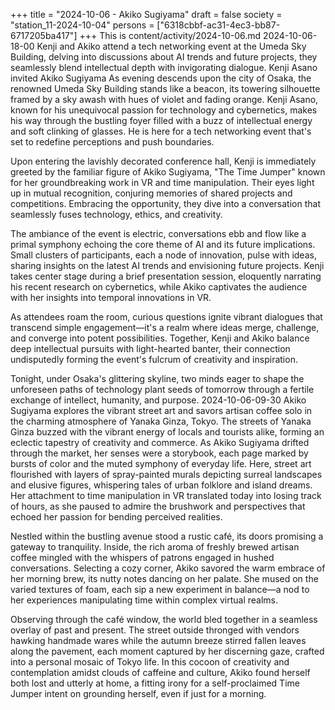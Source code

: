 +++
title = "2024-10-06 - Akiko Sugiyama"
draft = false
society = "station_11-2024-10-04"
persons = ["6318cbbf-ac31-4ec3-bb87-6717205ba417"]
+++
This is content/activity/2024-10-06.md
2024-10-06-18-00
Kenji and Akiko attend a tech networking event at the Umeda Sky Building, delving into discussions about AI trends and future projects, they seamlessly blend intellectual depth with invigorating dialogue.
Kenji Asano invited Akiko Sugiyama
As evening descends upon the city of Osaka, the renowned Umeda Sky Building stands like a beacon, its towering silhouette framed by a sky awash with hues of violet and fading orange. Kenji Asano, known for his unequivocal passion for technology and cybernetics, makes his way through the bustling foyer filled with a buzz of intellectual energy and soft clinking of glasses. He is here for a tech networking event that's set to redefine perceptions and push boundaries.

Upon entering the lavishly decorated conference hall, Kenji is immediately greeted by the familiar figure of Akiko Sugiyama, "The Time Jumper" known for her groundbreaking work in VR and time manipulation. Their eyes light up in mutual recognition, conjuring memories of shared projects and competitions. Embracing the opportunity, they dive into a conversation that seamlessly fuses technology, ethics, and creativity.

The ambiance of the event is electric, conversations ebb and flow like a primal symphony echoing the core theme of AI and its future implications. Small clusters of participants, each a node of innovation, pulse with ideas, sharing insights on the latest AI trends and envisioning future projects. Kenji takes center stage during a brief presentation session, eloquently narrating his recent research on cybernetics, while Akiko captivates the audience with her insights into temporal innovations in VR.

As attendees roam the room, curious questions ignite vibrant dialogues that transcend simple engagement—it's a realm where ideas merge, challenge, and converge into potent possibilities. Together, Kenji and Akiko balance deep intellectual pursuits with light-hearted banter, their connection undisputedly forming the event's fulcrum of creativity and inspiration.

Tonight, under Osaka's glittering skyline, two minds eager to shape the unforeseen paths of technology plant seeds of tomorrow through a fertile exchange of intellect, humanity, and purpose.
2024-10-06-09-30
Akiko Sugiyama explores the vibrant street art and savors artisan coffee solo in the charming atmosphere of Yanaka Ginza, Tokyo.
The streets of Yanaka Ginza buzzed with the vibrant energy of locals and tourists alike, forming an eclectic tapestry of creativity and commerce. As Akiko Sugiyama drifted through the market, her senses were a storybook, each page marked by bursts of color and the muted symphony of everyday life. Here, street art flourished with layers of spray-painted murals depicting surreal landscapes and elusive figures, whispering tales of urban folklore and island dreams. Her attachment to time manipulation in VR translated today into losing track of hours, as she paused to admire the brushwork and perspectives that echoed her passion for bending perceived realities.

Nestled within the bustling avenue stood a rustic café, its doors promising a gateway to tranquility. Inside, the rich aroma of freshly brewed artisan coffee mingled with the whispers of patrons engaged in hushed conversations. Selecting a cozy corner, Akiko savored the warm embrace of her morning brew, its nutty notes dancing on her palate. She mused on the varied textures of foam, each sip a new experiment in balance—a nod to her experiences manipulating time within complex virtual realms.

Observing through the café window, the world bled together in a seamless overlay of past and present. The street outside thronged with vendors hawking handmade wares while the autumn breeze stirred fallen leaves along the pavement, each moment captured by her discerning gaze, crafted into a personal mosaic of Tokyo life. In this cocoon of creativity and contemplation amidst clouds of caffeine and culture, Akiko found herself both lost and utterly at home, a fitting irony for a self-proclaimed Time Jumper intent on grounding herself, even if just for a morning.
